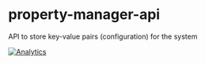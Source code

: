 property-manager-api
====================

API to store key-value pairs (configuration) for the system

[![Analytics](https://ga-beacon.appspot.com/UA-15041869-4/everit-org/property-manager-api)](https://github.com/igrigorik/ga-beacon)
